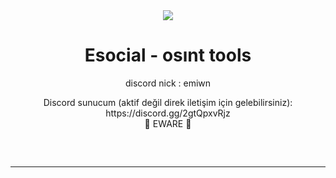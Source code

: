   <div align="center">
  <div>
    <img  src="https://cdn.discordapp.com/attachments/1229142933849243860/1244039075686776842/EWaCheckerBanner.png?ex=6653a92c&is=665257ac&hm=f472bcd98ca73eba5b0a4c15a8e15576d1da59d801df3109506d8dfe473a6f09&">
  </div>

# Esocial - osınt tools 
discord nick : emiwn 
  
<p align="center">
    Discord sunucum (aktif değil direk iletişim için gelebilirsiniz): https://discord.gg/2gtQpxvRjz
  <br>
      🔱 EWARE 🔱
<hr style="border-radius: 2%; margin-top: 60px; margin-bottom: 60px;" noshade="" size="20" width="100%">
</p>
<br>




